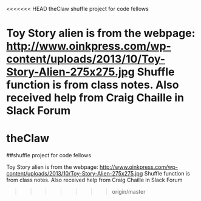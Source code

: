 <<<<<<< HEAD
theClaw
shuffle project for code fellows

Toy Story alien is from the webpage: http://www.oinkpress.com/wp-content/uploads/2013/10/Toy-Story-Alien-275x275.jpg Shuffle function is from class notes. Also received help from Craig Chaille in Slack Forum
=======
# theClaw
##shuffle project for code fellows

Toy Story alien is from the webpage: http://www.oinkpress.com/wp-content/uploads/2013/10/Toy-Story-Alien-275x275.jpg
Shuffle function is from class notes.
Also received help from Craig Chaille in Slack Forum
>>>>>>> origin/master
